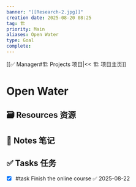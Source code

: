 ```yaml
---
banner: "[[Research-2.jpg]]"
creation date: 2025-08-20 08:25
tag: 🏗️
priority: Main
aliases: Open Water
type: Goal
complete:
---
```

[[✅ Manager#🏗️ Projects 项目|<< 🏗️ 项目主页]]
# Open Water 

## 🗃️ Resources 资源


## 📒 Notes 笔记


## ✅  Tasks 任务

- [x] #task Finish the online course ✅ 2025-08-22


